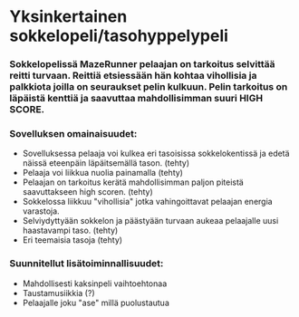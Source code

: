 # Yksinkertainen sokkelopeli/tasohyppelypeli

### Sokkelopelissä MazeRunner pelaajan on tarkoitus selvittää reitti turvaan. Reittiä etsiessään hän kohtaa vihollisia ja palkkiota joilla on seuraukset pelin kulkuun. Pelin tarkoitus on läpäistä kenttiä ja saavuttaa mahdollisimman suuri HIGH SCORE.

### Sovelluksen omainaisuudet:
* Sovelluksessa pelaaja voi kulkea eri tasoisissa sokkelokentissä ja edetä näissä eteenpäin läpäitsemällä tason. (tehty)
* Pelaaja voi liikkua nuolia painamalla (tehty)
* Pelaajan on tarkoitus kerätä mahdollisimman paljon piteistä saavuttakseen high scoren. (tehty)
* Sokkelossa liikkuu "vihollisia" jotka vahingoittavat pelaajan energia varastoja.
* Selviydyttyään sokkelon ja päästyään turvaan aukeaa pelaajalle uusi haastavampi taso. (tehty)
* Eri teemaisia tasoja (tehty)

### Suunnitellut lisätoiminnallisuudet:
* Mahdollisesti kaksinpeli vaihtoehtonaa
* Taustamusiikkia (?)
* Pelaajalle joku "ase" millä puolustautua
